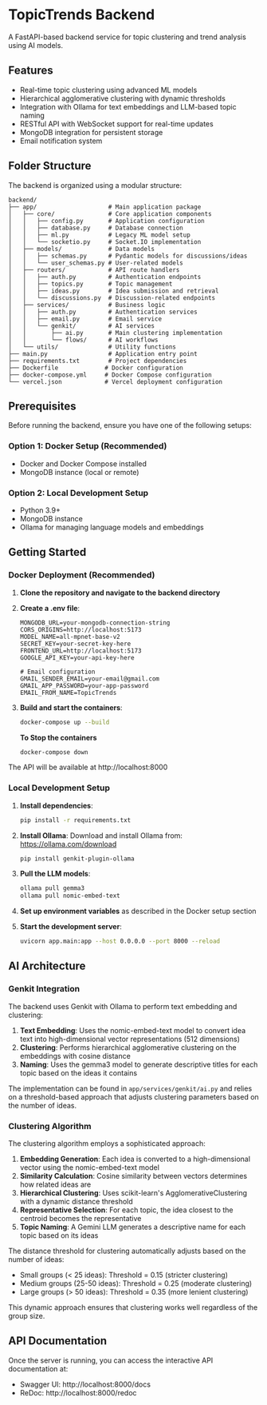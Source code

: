 # TopicTrends Backend

A FastAPI-based backend service for topic clustering and trend analysis using AI models.

## Features

- Real-time topic clustering using advanced ML models
- Hierarchical agglomerative clustering with dynamic thresholds
- Integration with Ollama for text embeddings and LLM-based topic naming
- RESTful API with WebSocket support for real-time updates
- MongoDB integration for persistent storage
- Email notification system

## Folder Structure

The backend is organized using a modular structure:

```
backend/
├── app/                    # Main application package
│   ├── core/               # Core application components
│   │   ├── config.py       # Application configuration
│   │   ├── database.py     # Database connection
│   │   ├── ml.py           # Legacy ML model setup
│   │   └── socketio.py     # Socket.IO implementation
│   ├── models/             # Data models
│   │   ├── schemas.py      # Pydantic models for discussions/ideas
│   │   └── user_schemas.py # User-related models
│   ├── routers/            # API route handlers 
│   │   ├── auth.py         # Authentication endpoints
│   │   ├── topics.py       # Topic management
│   │   ├── ideas.py        # Idea submission and retrieval
│   │   └── discussions.py  # Discussion-related endpoints
│   ├── services/           # Business logic
│   │   ├── auth.py         # Authentication services
│   │   ├── email.py        # Email service
│   │   └── genkit/         # AI services
│   │       ├── ai.py       # Main clustering implementation
│   │       └── flows/      # AI workflows
│   └── utils/              # Utility functions
├── main.py                 # Application entry point
├── requirements.txt        # Project dependencies
├── Dockerfile             # Docker configuration
├── docker-compose.yml     # Docker Compose configuration
└── vercel.json            # Vercel deployment configuration
```

## Prerequisites

Before running the backend, ensure you have one of the following setups:

### Option 1: Docker Setup (Recommended)

- Docker and Docker Compose installed
- MongoDB instance (local or remote)

### Option 2: Local Development Setup

- Python 3.9+
- MongoDB instance
- Ollama for managing language models and embeddings

## Getting Started

### Docker Deployment (Recommended)

1. **Clone the repository and navigate to the backend directory**

2. **Create a .env file**:
   ```env
   MONGODB_URL=your-mongodb-connection-string
   CORS_ORIGINS=http://localhost:5173
   MODEL_NAME=all-mpnet-base-v2
   SECRET_KEY=your-secret-key-here
   FRONTEND_URL=http://localhost:5173
   GOOGLE_API_KEY=your-api-key-here
   
   # Email configuration 
   GMAIL_SENDER_EMAIL=your-email@gmail.com
   GMAIL_APP_PASSWORD=your-app-password
   EMAIL_FROM_NAME=TopicTrends
   ```

3. **Build and start the containers**:
   ```bash
   docker-compose up --build
   ```
   **To Stop the containers**
   ```bash
   docker-compose down
   ```

The API will be available at http://localhost:8000

### Local Development Setup

1. **Install dependencies**:
   ```bash
   pip install -r requirements.txt
   ```

2. **Install Ollama**:
   Download and install Ollama from: https://ollama.com/download
   ```bash
   pip install genkit-plugin-ollama
   ```

3. **Pull the LLM models**:
   ```bash
   ollama pull gemma3
   ollama pull nomic-embed-text
   ```

4. **Set up environment variables** as described in the Docker setup section

5. **Start the development server**:
   ```bash
   uvicorn app.main:app --host 0.0.0.0 --port 8000 --reload
   ```

## AI Architecture

### Genkit Integration

The backend uses Genkit with Ollama to perform text embedding and clustering:

1. **Text Embedding**: Uses the nomic-embed-text model to convert idea text into high-dimensional vector representations (512 dimensions)
2. **Clustering**: Performs hierarchical agglomerative clustering on the embeddings with cosine distance
3. **Naming**: Uses the gemma3 model to generate descriptive titles for each topic based on the ideas it contains

The implementation can be found in `app/services/genkit/ai.py` and relies on a threshold-based approach that adjusts clustering parameters based on the number of ideas.

### Clustering Algorithm

The clustering algorithm employs a sophisticated approach:

1. **Embedding Generation**: Each idea is converted to a high-dimensional vector using the nomic-embed-text model
2. **Similarity Calculation**: Cosine similarity between vectors determines how related ideas are
3. **Hierarchical Clustering**: Uses scikit-learn's AgglomerativeClustering with a dynamic distance threshold
4. **Representative Selection**: For each topic, the idea closest to the centroid becomes the representative
5. **Topic Naming**: A Gemini LLM generates a descriptive name for each topic based on its ideas

The distance threshold for clustering automatically adjusts based on the number of ideas:
- Small groups (< 25 ideas): Threshold = 0.15 (stricter clustering)
- Medium groups (25-50 ideas): Threshold = 0.25 (moderate clustering)
- Large groups (> 50 ideas): Threshold = 0.35 (more lenient clustering)

This dynamic approach ensures that clustering works well regardless of the group size.

## API Documentation

Once the server is running, you can access the interactive API documentation at:

- Swagger UI: http://localhost:8000/docs
- ReDoc: http://localhost:8000/redoc
